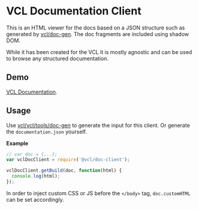 # VCL Documentation Client

This is an HTML viewer for the docs based on a JSON structure
such as generated by [vcl/doc-gen](https://github.com/vcl/vcl/tools/doc-gen).
The doc fragments are included using shadow DOM.

While it has been created for the VCL it is mostly agnostic
and can be used to browse any structured documentation.

## Demo

[VCL Documentation](https://vcl.github.io).

## Usage

Use [vcl/vcl/tools/doc-gen](https://github.com/vcl/vcl/tools/doc-gen) to generate the input for
this client.
Or generate the `documentation.json` yourself.

**Example**

```js
// var doc = {...};
var vclDocClient = require('@vcl/doc-client');

vclDocClient.getBuild(doc, function(html) {
  console.log(html);
});
```

In order to inject custom CSS or JS before the `</body>` tag,
`doc.customHTML` can be set accordingly.
